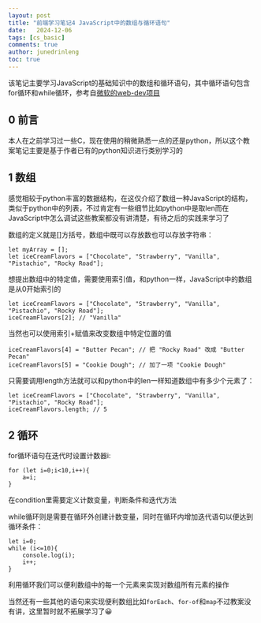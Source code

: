 ```yaml
---
layout: post
title: "前端学习笔记4 JavaScript中的数组与循环语句"
date:   2024-12-06
tags: [cs_basic]
comments: true
author: junedrinleng
toc: true
---
```


该笔记主要学习JavaScript的基础知识中的数组和循环语句，其中循环语句包含for循环和while循环，参考自[微软的web-dev项目](https://github.com/microsoft/Web-Dev-For-Beginners/blob/main/2-js-basics/4-arrays-loops/translations/README.zh-cn.md)
<!-- more -->

## 0 前言
本人在之前学习过一些C，现在使用的稍微熟悉一点的还是python，所以这个教案笔记主要是基于作者已有的python知识进行类别学习的

## 1 数组
感觉相较于python丰富的数据结构，在这仅介绍了数组一种JavaScript的结构，类似于python中的列表，不过肯定有一些细节比如python中是取len而在JavaScript中怎么调试这些教案都没有讲清楚，有待之后的实践来学习了  

数组的定义就是[]方括号，数组中既可以存放数也可以存放字符串：
~~~
let myArray = [];
let iceCreamFlavors = ["Chocolate", "Strawberry", "Vanilla", "Pistachio", "Rocky Road"];
~~~
想提出数组中的特定值，需要使用索引值，和python一样，JavaScript中的数组是从0开始索引的   
~~~
let iceCreamFlavors = ["Chocolate", "Strawberry", "Vanilla", "Pistachio", "Rocky Road"];
iceCreamFlavors[2]; // "Vanilla"
~~~
当然也可以使用索引+赋值来改变数组中特定位置的值
~~~
iceCreamFlavors[4] = "Butter Pecan"; // 把 "Rocky Road" 改成 "Butter Pecan"
iceCreamFlavors[5] = "Cookie Dough"; // 加了一项 "Cookie Dough"
~~~
只需要调用length方法就可以和python中的len一样知道数组中有多少个元素了：
~~~
let iceCreamFlavors = ["Chocolate", "Strawberry", "Vanilla", "Pistachio", "Rocky Road"];
iceCreamFlavors.length; // 5
~~~
## 2 循环
for循环语句在迭代时设置计数器i:
~~~
for (let i=0;i<10,i++){
    a=i;
}
~~~
在condition里需要定义计数变量，判断条件和迭代方法   

while循环则是需要在循环外创建计数变量，同时在循环内增加迭代语句以便达到循环条件：
~~~
let i=0;
while (i<=10){
    console.log(i);
    i++;
}
~~~
利用循环我们可以便利数组中的每一个元素来实现对数组所有元素的操作  

当然还有一些其他的语句来实现便利数组比如`forEach`、`for-of`和`map`不过教案没有讲，这里暂时就不拓展学习了😀